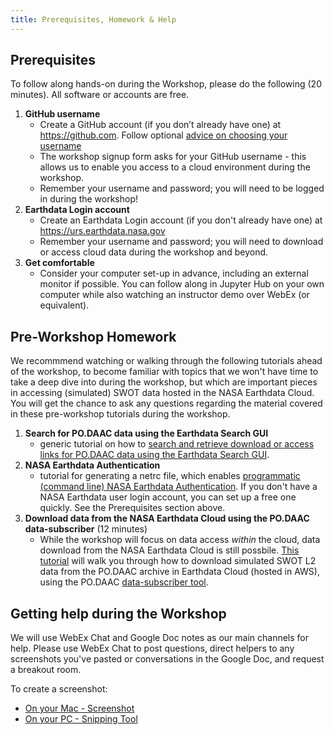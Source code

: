 ```yaml
---
title: Prerequisites, Homework & Help
---
```


## Prerequisites

To follow along hands-on during the Workshop, please do the following (20 minutes). All software or accounts are free.

1. **GitHub username**
    - Create a GitHub account (if you don’t already have one) at <https://github.com>. Follow optional [advice on choosing your username](https://happygitwithr.com/github-acct.html)
    - The workshop signup form asks for your GitHub username - this allows us to enable you access to a cloud environment during the workshop.
    - Remember your username and password; you will need to be logged in during the workshop!
2. **Earthdata Login account** 
    - Create an Earthdata Login account (if you don't already have one) at <https://urs.earthdata.nasa.gov>
    - Remember your username and password; you will need to download or access cloud data during the workshop and beyond.
3. **Get comfortable** 
    - Consider your computer set-up in advance, including an external monitor if possible. You can follow along in Jupyter Hub on your own computer while also watching an instructor demo over WebEx (or equivalent).

## Pre-Workshop Homework

We recommmend watching or walking through the following tutorials ahead of the workshop, to become familiar with topics that we won't have time to take a deep dive into during the workshop, but which are important pieces in accessing (simulated) SWOT data hosted in the NASA Earthdata Cloud. You will get the chance to ask any questions regarding the material covered in these pre-workshop tutorials during the workshop.

1. **Search for PO.DAAC data using the Earthdata Search GUI**
    - generic tutorial on how to [search and retrieve download or access links for PO.DAAC data using the Earthdata Search GUI](https://github.com/podaac/2022-SWOT-Ocean-Cloud-Workshop/blob/main/tutorials/01_Earthdata_Search.md).
2. **NASA Earthdata Authentication**
    - tutorial for generating a netrc file, which enables [programmatic (command line) NASA Earthdata Authentication](https://github.com/podaac/2022-SWOT-Ocean-Cloud-Workshop/blob/main/tutorials/02_NASA_Earthdata_Authentication.ipynb). If you don't have a NASA Earthdata user login account, you can set up a free one quickly. See the Prerequisites section above.
4. **Download data from the NASA Earthdata Cloud using the PO.DAAC data-subscriber** (12 minutes) 
    - While the workshop will focus on data access _within_ the cloud, data download from the NASA Earthdata Cloud is still possbile. [This tutorial](https://www.youtube.com/watch?v=oasmJE5Iyvw) will walk you through how to download simulated SWOT L2 data from the PO.DAAC archive in Earthdata Cloud (hosted in AWS), using the PO.DAAC [data-subscriber tool](https://github.com/podaac/data-subscriber).



## Getting help during the Workshop

We will use WebEx Chat and Google Doc notes as our main channels for help. Please use WebEx Chat to post questions, direct helpers to any screenshots you've pasted or conversations in the Google Doc, and request a breakout room. 

To create a screenshot: 
 
- [On your Mac - Screenshot](https://support.apple.com/en-us/HT201361)
- [On your PC - Snipping Tool](https://support.microsoft.com/en-us/windows/use-snipping-tool-to-capture-screenshots-00246869-1843-655f-f220-97299b865f6b)

